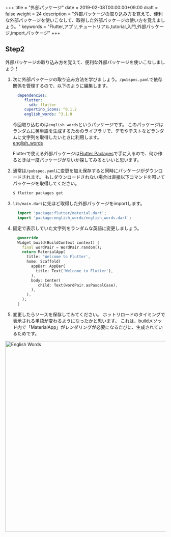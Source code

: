 +++
title = "外部パッケージ"
date = 2019-02-08T00:00:00+09:00
draft = false
weight = 24
description = "外部パッケージの取り込み方を覚えて、便利な外部パッケージを使いこなして、取得した外部パッケージの使い方を覚えましょう。"
keywords = "Flutter,アプリ,チュートリアル,tutorial,入門,外部パッケージ,import,パッケージ"
+++

## Step2

外部パッケージの取り込み方を覚えて、便利な外部パッケージを使いこなしましょう！

1. 次に外部パッケージの取り込み方法を学びましょう。```/pubspec.yaml```で依存関係を管理するので、以下のように編集します。   

    ```yaml
      dependencies:
         flutter:
           sdk: flutter
         cupertino_icons: ^0.1.2
         english_words: ^3.1.0
    ```

    今回取り込むのは```english_words```というパッケージです。
    このパッケージはランダムに英単語を生成するためのライブラリで、デモやテストなどランダムに文字列を取得したいときに利用します。   
    [english_words](https://pub.dartlang.org/packages/english_words)
    
    Flutterで使える外部パッケージは[Flutter Paclages](https://pub.dartlang.org/flutter)で手に入るので、何か作るときは一度パッケージがないか探してみるといいと思います。

2. 通常は```/pubspec.yaml```に変更を加え保存すると同時にパッケージがダウンロードされます。
もしダウンロードされない場合は直接以下コマンドを叩いてパッケージを取得してください。
    ```bash
    $ flutter packages get
    ```

3. ``lib/main.dart``に先ほど取得した外部パッケージをimportします。

    ```dart
      import 'package:flutter/material.dart';
      import 'package:english_words/english_words.dart';
    ```

4. 固定で表示していた文字列をランダムな英語に変更しましょう。

    ```dart
      @override
      Widget build(BuildContext context) {
        final wordPair = WordPair.random();
        return MaterialApp(
          title: 'Welcome to Flutter',
          home: Scaffold(
            appBar: AppBar(
              title: Text('Welcome to Flutter'),
            ),
            body: Center(
               child: Text(wordPair.asPascalCase),
            ),
          ),
        );
      }
    ```

5. 変更したらソースを保存してみてください。
ホットリロードのタイミングで表示される単語が変わるようになったかと思います。
これは、buildメソッド内で「MaterialApp」がレンダリングが必要になるたびに、生成されているためです。
<img src="https://flutter.ctrnost.com/images/tutorial/04/01_english_words.png" width="600px"  alt="English Words">

